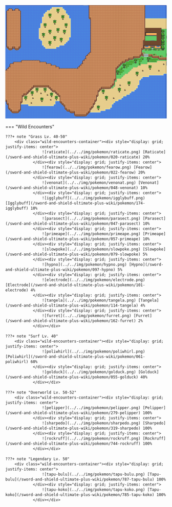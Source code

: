 <img src="../../img/routes/Isle Of Armor 1.png" alt="Isle Of Armor 1"/>

=== "Wild Encounters"


	???+ note "Grass Lv. 40-50"
		<div class="wild-encounters-container"><div style="display: grid; justify-items: center">
                    ![raticate](../../img/pokemon/raticate.png) [Raticate](/sword-and-shield-ultimate-plus-wiki/pokemon/020-raticate) 20%
                </div><div style="display: grid; justify-items: center">
                    ![fearow](../../img/pokemon/fearow.png) [Fearow](/sword-and-shield-ultimate-plus-wiki/pokemon/022-fearow) 20%
                </div><div style="display: grid; justify-items: center">
                    ![venonat](../../img/pokemon/venonat.png) [Venonat](/sword-and-shield-ultimate-plus-wiki/pokemon/048-venonat) 10%
                </div><div style="display: grid; justify-items: center">
                    ![igglybuff](../../img/pokemon/igglybuff.png) [Igglybuff](/sword-and-shield-ultimate-plus-wiki/pokemon/174-igglybuff) 10%
                </div><div style="display: grid; justify-items: center">
                    ![parasect](../../img/pokemon/parasect.png) [Parasect](/sword-and-shield-ultimate-plus-wiki/pokemon/047-parasect) 10%
                </div><div style="display: grid; justify-items: center">
                    ![primeape](../../img/pokemon/primeape.png) [Primeape](/sword-and-shield-ultimate-plus-wiki/pokemon/057-primeape) 10%
                </div><div style="display: grid; justify-items: center">
                    ![slowpoke](../../img/pokemon/slowpoke.png) [Slowpoke](/sword-and-shield-ultimate-plus-wiki/pokemon/079-slowpoke) 5%
                </div><div style="display: grid; justify-items: center">
                    ![hypno](../../img/pokemon/hypno.png) [Hypno](/sword-and-shield-ultimate-plus-wiki/pokemon/097-hypno) 5%
                </div><div style="display: grid; justify-items: center">
                    ![electrode](../../img/pokemon/electrode.png) [Electrode](/sword-and-shield-ultimate-plus-wiki/pokemon/101-electrode) 4%
                </div><div style="display: grid; justify-items: center">
                    ![tangela](../../img/pokemon/tangela.png) [Tangela](/sword-and-shield-ultimate-plus-wiki/pokemon/114-tangela) 4%
                </div><div style="display: grid; justify-items: center">
                    ![furret](../../img/pokemon/furret.png) [Furret](/sword-and-shield-ultimate-plus-wiki/pokemon/162-furret) 2%
                </div></div>

	???+ note "Surf Lv. 40"
		<div class="wild-encounters-container"><div style="display: grid; justify-items: center">
                    ![poliwhirl](../../img/pokemon/poliwhirl.png) [Poliwhirl](/sword-and-shield-ultimate-plus-wiki/pokemon/061-poliwhirl) 60%
                </div><div style="display: grid; justify-items: center">
                    ![golduck](../../img/pokemon/golduck.png) [Golduck](/sword-and-shield-ultimate-plus-wiki/pokemon/055-golduck) 40%
                </div></div>

	???+ note "Overworld Lv. 50-52"
		<div class="wild-encounters-container"><div style="display: grid; justify-items: center">
                    ![pelipper](../../img/pokemon/pelipper.png) [Pelipper](/sword-and-shield-ultimate-plus-wiki/pokemon/279-pelipper) 100%
                </div><div style="display: grid; justify-items: center">
                    ![sharpedo](../../img/pokemon/sharpedo.png) [Sharpedo](/sword-and-shield-ultimate-plus-wiki/pokemon/319-sharpedo) 100%
                </div><div style="display: grid; justify-items: center">
                    ![rockruff](../../img/pokemon/rockruff.png) [Rockruff](/sword-and-shield-ultimate-plus-wiki/pokemon/744-rockruff) 100%
                </div></div>

	???+ note "Legendary Lv. 50"
		<div class="wild-encounters-container"><div style="display: grid; justify-items: center">
                    ![tapu-bulu](../../img/pokemon/tapu-bulu.png) [Tapu-bulu](/sword-and-shield-ultimate-plus-wiki/pokemon/787-tapu-bulu) 100%
                </div><div style="display: grid; justify-items: center">
                    ![tapu-koko](../../img/pokemon/tapu-koko.png) [Tapu-koko](/sword-and-shield-ultimate-plus-wiki/pokemon/785-tapu-koko) 100%
                </div></div>



